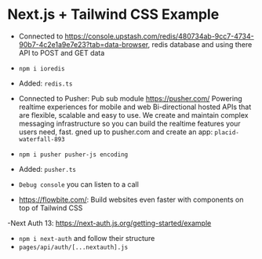 # Next.js + Tailwind CSS Example

- Connected to <https://console.upstash.com/redis/480734ab-9cc7-4734-90b7-4c2e1a9e7e23?tab=data-browser>, redis database and using there API to POST and GET data
- `npm i ioredis`
- Added: `redis.ts`

- Connected to Pusher: Pub sub module <https://pusher.com/>
Powering realtime experiences for mobile and web Bi-directional hosted APIs that are flexible, scalable and easy to use. We create and maintain complex messaging infrastructure so you can build the realtime features your users need, fast. gned up to pusher.com and create an app: `placid-waterfall-893`

- `npm i pusher pusher-js encoding`
- Added: `pusher.ts`
- `Debug console` you can listen to a call

- <https://flowbite.com/>: Build websites even faster with components on top of Tailwind CSS

-Next Auth 13: <https://next-auth.js.org/getting-started/example>
- `npm i next-auth` and follow their structure
- `pages/api/auth/[...nextauth].js`
